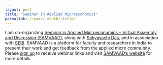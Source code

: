 ```yaml
---
layout: post
title: "Seminar in Applied Microeconomics"
permalink: /:year/:month/:title/
---
```


I am co-organizing [Seminar in Applied Microeconomics – Virtual Assembly and Discussion (SAMVAAD)](https://aadityadar.github.io/samvaad/), along with [Sabyasachi Das](https://dassabyasachi.wordpress.com/), and in association with [SERI](http://seri-india.org/). SAMVAAD is a platform for faculty and researchers in India to present their work and get feedback from the applied micro community. Please [sign up](https://forms.gle/JsXhRoNskxuKQuk59) to receive webinar links and visit [SAMVAAD’s website](https://aadityadar.github.io/samvaad/) for more details.
